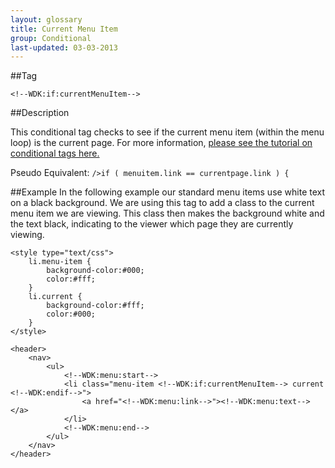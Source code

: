 ```yaml
---
layout: glossary
title: Current Menu Item
group: Conditional
last-updated: 03-03-2013
---
```



##Tag

`<!--WDK:if:currentMenuItem-->`

##Description

This conditional tag checks to see if the current menu item (within the menu loop) is the current page.
For more information, [please see the tutorial on conditional tags here.](/pages/tutorials/12conditional-tags.html)

Pseudo Equivalent:
`/>if ( menuitem.link == currentpage.link ) {`

##Example
In the following example our standard menu items use white text on a black background. We are using this tag to add a class to the current menu item we are viewing. This class then makes the background white and the text black, indicating to the viewer which page they are currently viewing.

```
<style type="text/css">
	li.menu-item {
		background-color:#000;
		color:#fff;
	}
	li.current {
		background-color:#fff;
		color:#000;
	}
</style>

<header>
	<nav>
		<ul>
			<!--WDK:menu:start-->
			<li class="menu-item <!--WDK:if:currentMenuItem--> current <!--WDK:endif-->">
				<a href="<!--WDK:menu:link-->"><!--WDK:menu:text--></a>
			</li>
			<!--WDK:menu:end-->
		</ul>
	</nav>
</header>
```